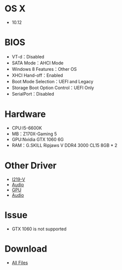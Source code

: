 # OS X
- 10.12

# BIOS
- VT-d：Disabled
- SATA Mode：AHCI Mode
- Windows 8 Features：Other OS
- XHCI Hand-off：Enabled
- Boot Mode Selection：UEFI and Legacy
- Storage Boot Option Control：UEFI Only
- SerialPort：Disabled

# Hardware
- CPU:I5-6600K
- MB：Z170X-Gaming 5
- GPU:Nvidia GTX 1060 6G
- RAM：G.SKILL Ripjaws V DDR4 3000 CL15 8GB * 2

# Other Driver
* [I219-V](https://bitbucket.org/RehabMan/os-x-intel-network/downloads) 
* [Audio](https://sourceforge.net/projects/voodoohda/files/?source=navbar) 
* [GPU](http://us.download.nvidia.com/Mac/Quadro_Certified/367.15.10.05f01/WebDriver-367.15.10.05f01.pkg)
* [Audio](https://github.com/toleda/audio_CloverALC)

# Issue
- GTX 1060 is not supported

# Download
* [All Files](https://bitbucket.org/ChengYouFang/customac/downloads/Z170X-Gaming%205_macOS%20Sierra.zip) 

